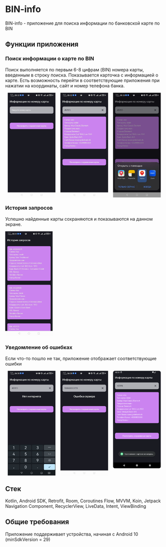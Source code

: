 # BIN-info
BIN-info - приложение для поиска информации по банковской карте по BIN



## Функции приложения

### Поиск информации о карте по BIN
Поиск выполняется по первым 6-8 цифрам (BIN) номера карты, введенным в строку поиска.
Показывается карточка с информацией о карте.
Есть возможность перейти в соответствующие приложения при нажатии на координаты, сайт и номер телефона банка.

<div style="display: flex; justify-content: space-around;">
<img src="https://github.com/Yuliya-Sycheva/BIN-info/blob/dev/%D0%BD%D0%B0%D1%87%D0%B0%D0%BB%D1%8C%D0%BD%D1%8B%D0%B9%20%D1%8D%D0%BA%D1%80%D0%B0%D0%BD.jpg?raw=true" width=30% height=30%>
<img src="https://github.com/Yuliya-Sycheva/BIN-info/blob/dev/%D0%BA%D0%B0%D1%80%D1%82%D0%BE%D1%87%D0%BA%D0%B0.jpg?raw=true" width=30% height=30%>
<img src="https://github.com/Yuliya-Sycheva/BIN-info/blob/dev/%D0%BA%D0%B0%D1%80%D1%82%D1%8B.jpg?raw=true" width=30% height=30%>
</div>

### История запросов
Успешно найденные карты сохраняются и показываются на данном экране.

<img src="https://github.com/Yuliya-Sycheva/BIN-info/blob/dev/%D0%B8%D1%81%D1%82%D0%BE%D1%80%D0%B8%D1%8F.jpg?raw=true" width=30% height=30%>

### Уведомление об ошибках
Если что-то пошло не так, приложение отображает соответствующие ошибки

<div style="display: flex; justify-content: space-around;">
<img src="https://github.com/Yuliya-Sycheva/BIN-info/blob/dev/%D0%BE%D1%88%D0%B8%D0%B1%D0%BA%D0%B01.jpg?raw=true" width=30% height=30%>
<img src="https://github.com/Yuliya-Sycheva/BIN-info/blob/dev/%D0%BE%D1%88%D0%B8%D0%B1%D0%BA%D0%B02.jpg?raw=true" width=30% height=30%>
<img src="https://github.com/Yuliya-Sycheva/BIN-info/blob/dev/toast.png?raw=true" width=30% height=30%>
</div>

## Стек
Kotlin, Android SDK, Retrofit, Room, Coroutines Flow, MVVM, Koin, Jetpack Navigation Component, RecyclerView, LiveData, Intent, ViewBinding

## Общие требования
Приложение поддерживает устройства, начиная с Android 10 (minSdkVersion = 29)